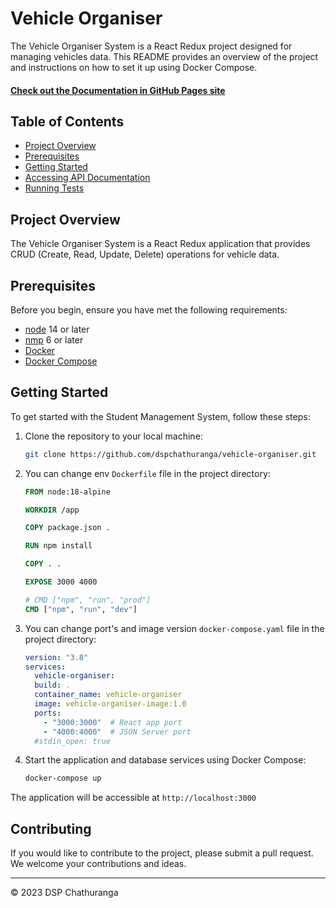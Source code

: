 # Vehicle Organiser

The Vehicle Organiser System is a React Redux project designed for managing vehicles data. This README provides an overview of the project and instructions on how to set it up using Docker Compose.

#### [Check out the Documentation in GitHub Pages site](https://dspchathuranga.github.io/vehicle-organiser/)

## Table of Contents
- [Project Overview](#project-overview)
- [Prerequisites](#prerequisites)
- [Getting Started](#getting-started)
- [Accessing API Documentation](#accessing-api-documentation)
- [Running Tests](#running-tests)

## Project Overview

The Vehicle Organiser System is a React Redux application that provides CRUD (Create, Read, Update, Delete) operations for vehicle data.

## Prerequisites

Before you begin, ensure you have met the following requirements:

- [node](https://nodejs.org/en/download) 14 or later 
- [nmp](https://nodejs.org/en/download) 6 or later
- [Docker](https://docs.docker.com/get-docker/)
- [Docker Compose](https://docs.docker.com/compose/install/)

## Getting Started

To get started with the Student Management System, follow these steps:

1. Clone the repository to your local machine:

    ```sh
    git clone https://github.com/dspchathuranga/vehicle-organiser.git
    ```
    
2. You can change env `Dockerfile` file in the project directory:

    ```Dockerfile
    FROM node:18-alpine

    WORKDIR /app

    COPY package.json .
    
    RUN npm install
    
    COPY . .
    
    EXPOSE 3000 4000
    
    # CMD ["npm", "run", "prod"]
    CMD ["npm", "run", "dev"]
    ```
3. You can change port's and image version `docker-compose.yaml` file in the project directory:

    ```yaml
    version: "3.8"
    services:
      vehicle-organiser:
      build: .
      container_name: vehicle-organiser
      image: vehicle-organiser-image:1.0
      ports:
        - "3000:3000"  # React app port
        - "4000:4000"  # JSON Server port
      #stdin_open: true
    ```
    
4. Start the application and database services using Docker Compose:

    ```sh
    docker-compose up
    ```

The application will be accessible at `http://localhost:3000`
<!-- 
## Running Tests

Testing is an essential part of ensuring the quality and correctness of the Student Management System. We use [JUnit](https://junit.org/junit5/) in combination with [Spring Test](https://spring.io/guides/gs/testing/).

Before running the tests, make sure the `application.properties` configuration:

```properties
# Database Configuration
spring.datasource.url=${DATABASE_URL:jdbc:postgresql://localhost:5432/postgres}
spring.datasource.username=${DATABASE_USERNAME:postgres}
spring.datasource.password=${DATABASE_PASSWORD:postgres}

# Flyway Configuration
spring.flyway.url=${DATABASE_URL:jdbc:postgresql://localhost:5432/postgres}
spring.flyway.user=${DATABASE_USERNAME:postgres}
spring.flyway.password=${DATABASE_PASSWORD:postgres}
```

#### Using Maven

For Maven-based projects, execute the following command in your project's root directory:

```shell
mvn test
``` -->

## Contributing

If you would like to contribute to the project, please submit a pull request. We welcome your contributions and ideas.

---

© 2023 DSP Chathuranga

